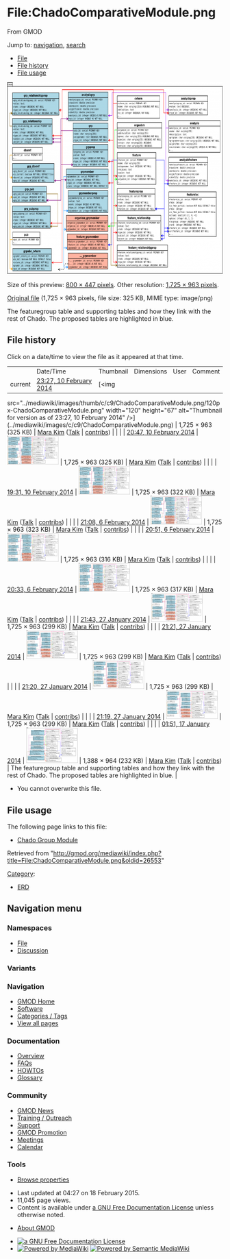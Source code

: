 <div id="mw-page-base" class="noprint">

</div>

<div id="mw-head-base" class="noprint">

</div>

<div id="content" class="mw-body" role="main">

<span id="top"></span>

<div id="mw-js-message" style="display:none;">

</div>



# <span dir="auto">File:ChadoComparativeModule.png</span>

<div id="bodyContent">

<div id="siteSub">

From GMOD

</div>

<div id="contentSub">

</div>

<div id="jump-to-nav" class="mw-jump">

Jump to: [navigation](#mw-navigation), [search](#p-search)

</div>

<div id="mw-content-text">

- [File](#file)
- [File history](#filehistory)
- [File usage](#filelinks)

<div id="file" class="fullImageLink">

[<img
src="../mediawiki/images/thumb/c/c9/ChadoComparativeModule.png/800px-ChadoComparativeModule.png"
srcset="../mediawiki/images/thumb/c/c9/ChadoComparativeModule.png/1200px-ChadoComparativeModule.png 1.5x, ../mediawiki/images/thumb/c/c9/ChadoComparativeModule.png/1600px-ChadoComparativeModule.png 2x"
width="800" height="447" alt="File:ChadoComparativeModule.png" />](../mediawiki/images/c/c9/ChadoComparativeModule.png)

<div class="mw-filepage-resolutioninfo">

Size of this preview: <a
href="../mediawiki/images/thumb/c/c9/ChadoComparativeModule.png/800px-ChadoComparativeModule.png"
class="mw-thumbnail-link">800 × 447 pixels</a>.
<span class="mw-filepage-other-resolutions">Other resolution:
<a href="../mediawiki/images/c/c9/ChadoComparativeModule.png"
class="mw-thumbnail-link">1,725 × 963 pixels</a>.</span>

</div>

</div>

<div class="fullMedia">

<a href="../mediawiki/images/c/c9/ChadoComparativeModule.png"
class="internal" title="ChadoComparativeModule.png">Original file</a>
‎<span class="fileInfo">(1,725 × 963 pixels, file size: 325 KB, MIME
type: image/png)</span>

</div>

<div id="mw-imagepage-content" class="mw-content-ltr" lang="en"
dir="ltr">

The featuregroup table and supporting tables and how they link with the
rest of Chado. The proposed tables are highlighted in blue.

</div>

## File history

<div id="mw-imagepage-section-filehistory">

Click on a date/time to view the file as it appeared at that time.

|  |  |  |  |  |  |
|----|----|----|----|----|----|
|  | Date/Time | Thumbnail | Dimensions | User | Comment |
| current | [23:27, 10 February 2014](../mediawiki/images/c/c9/ChadoComparativeModule.png) | [<img
src="../mediawiki/images/thumb/c/c9/ChadoComparativeModule.png/120px-ChadoComparativeModule.png"
width="120" height="67"
alt="Thumbnail for version as of 23:27, 10 February 2014" />](../mediawiki/images/c/c9/ChadoComparativeModule.png) | 1,725 × 963 <span style="white-space: nowrap;">(325 KB)</span> | <a href="User:Mara_Kim" class="mw-userlink" title="User:Mara Kim">Mara
Kim</a> <span style="white-space: nowrap;"> <span class="mw-usertoollinks">(<a
href="http://gmod.org/mediawiki/index.php?title=User_talk:Mara_Kim&amp;action=edit&amp;redlink=1"
class="new" title="User talk:Mara Kim (page does not exist)">Talk</a> \| [contribs](Special:Contributions/Mara_Kim "Special:Contributions/Mara Kim"))</span></span> |  |
|  | [20:47, 10 February 2014](../mediawiki/images/archive/c/c9/20140210232728!ChadoComparativeModule.png) | [<img
src="../mediawiki/images/thumb/archive/c/c9/20140210232728!ChadoComparativeModule.png/120px-ChadoComparativeModule.png"
width="120" height="67"
alt="Thumbnail for version as of 20:47, 10 February 2014" />](../mediawiki/images/archive/c/c9/20140210232728!ChadoComparativeModule.png) | 1,725 × 963 <span style="white-space: nowrap;">(325 KB)</span> | <a href="User:Mara_Kim" class="mw-userlink" title="User:Mara Kim">Mara
Kim</a> <span style="white-space: nowrap;"> <span class="mw-usertoollinks">(<a
href="http://gmod.org/mediawiki/index.php?title=User_talk:Mara_Kim&amp;action=edit&amp;redlink=1"
class="new" title="User talk:Mara Kim (page does not exist)">Talk</a> \| [contribs](Special:Contributions/Mara_Kim "Special:Contributions/Mara Kim"))</span></span> |  |
|  | [19:31, 10 February 2014](../mediawiki/images/archive/c/c9/20140210204705!ChadoComparativeModule.png) | [<img
src="../mediawiki/images/thumb/archive/c/c9/20140210204705!ChadoComparativeModule.png/120px-ChadoComparativeModule.png"
width="120" height="67"
alt="Thumbnail for version as of 19:31, 10 February 2014" />](../mediawiki/images/archive/c/c9/20140210204705!ChadoComparativeModule.png) | 1,725 × 963 <span style="white-space: nowrap;">(322 KB)</span> | <a href="User:Mara_Kim" class="mw-userlink" title="User:Mara Kim">Mara
Kim</a> <span style="white-space: nowrap;"> <span class="mw-usertoollinks">(<a
href="http://gmod.org/mediawiki/index.php?title=User_talk:Mara_Kim&amp;action=edit&amp;redlink=1"
class="new" title="User talk:Mara Kim (page does not exist)">Talk</a> \| [contribs](Special:Contributions/Mara_Kim "Special:Contributions/Mara Kim"))</span></span> |  |
|  | [21:08, 6 February 2014](../mediawiki/images/archive/c/c9/20140210193117!ChadoComparativeModule.png) | [<img
src="../mediawiki/images/thumb/archive/c/c9/20140210193117!ChadoComparativeModule.png/120px-ChadoComparativeModule.png"
width="120" height="67"
alt="Thumbnail for version as of 21:08, 6 February 2014" />](../mediawiki/images/archive/c/c9/20140210193117!ChadoComparativeModule.png) | 1,725 × 963 <span style="white-space: nowrap;">(323 KB)</span> | <a href="User:Mara_Kim" class="mw-userlink" title="User:Mara Kim">Mara
Kim</a> <span style="white-space: nowrap;"> <span class="mw-usertoollinks">(<a
href="http://gmod.org/mediawiki/index.php?title=User_talk:Mara_Kim&amp;action=edit&amp;redlink=1"
class="new" title="User talk:Mara Kim (page does not exist)">Talk</a> \| [contribs](Special:Contributions/Mara_Kim "Special:Contributions/Mara Kim"))</span></span> |  |
|  | [20:51, 6 February 2014](../mediawiki/images/archive/c/c9/20140206210851!ChadoComparativeModule.png) | [<img
src="../mediawiki/images/thumb/archive/c/c9/20140206210851!ChadoComparativeModule.png/120px-ChadoComparativeModule.png"
width="120" height="67"
alt="Thumbnail for version as of 20:51, 6 February 2014" />](../mediawiki/images/archive/c/c9/20140206210851!ChadoComparativeModule.png) | 1,725 × 963 <span style="white-space: nowrap;">(316 KB)</span> | <a href="User:Mara_Kim" class="mw-userlink" title="User:Mara Kim">Mara
Kim</a> <span style="white-space: nowrap;"> <span class="mw-usertoollinks">(<a
href="http://gmod.org/mediawiki/index.php?title=User_talk:Mara_Kim&amp;action=edit&amp;redlink=1"
class="new" title="User talk:Mara Kim (page does not exist)">Talk</a> \| [contribs](Special:Contributions/Mara_Kim "Special:Contributions/Mara Kim"))</span></span> |  |
|  | [20:33, 6 February 2014](../mediawiki/images/archive/c/c9/20140206205131!ChadoComparativeModule.png) | [<img
src="../mediawiki/images/thumb/archive/c/c9/20140206205131!ChadoComparativeModule.png/120px-ChadoComparativeModule.png"
width="120" height="67"
alt="Thumbnail for version as of 20:33, 6 February 2014" />](../mediawiki/images/archive/c/c9/20140206205131!ChadoComparativeModule.png) | 1,725 × 963 <span style="white-space: nowrap;">(317 KB)</span> | <a href="User:Mara_Kim" class="mw-userlink" title="User:Mara Kim">Mara
Kim</a> <span style="white-space: nowrap;"> <span class="mw-usertoollinks">(<a
href="http://gmod.org/mediawiki/index.php?title=User_talk:Mara_Kim&amp;action=edit&amp;redlink=1"
class="new" title="User talk:Mara Kim (page does not exist)">Talk</a> \| [contribs](Special:Contributions/Mara_Kim "Special:Contributions/Mara Kim"))</span></span> |  |
|  | [21:43, 27 January 2014](../mediawiki/images/archive/c/c9/20140206203358!ChadoComparativeModule.png) | [<img
src="../mediawiki/images/thumb/archive/c/c9/20140206203358!ChadoComparativeModule.png/120px-ChadoComparativeModule.png"
width="120" height="67"
alt="Thumbnail for version as of 21:43, 27 January 2014" />](../mediawiki/images/archive/c/c9/20140206203358!ChadoComparativeModule.png) | 1,725 × 963 <span style="white-space: nowrap;">(299 KB)</span> | <a href="User:Mara_Kim" class="mw-userlink" title="User:Mara Kim">Mara
Kim</a> <span style="white-space: nowrap;"> <span class="mw-usertoollinks">(<a
href="http://gmod.org/mediawiki/index.php?title=User_talk:Mara_Kim&amp;action=edit&amp;redlink=1"
class="new" title="User talk:Mara Kim (page does not exist)">Talk</a> \| [contribs](Special:Contributions/Mara_Kim "Special:Contributions/Mara Kim"))</span></span> |  |
|  | [21:21, 27 January 2014](../mediawiki/images/archive/c/c9/20140127214312!ChadoComparativeModule.png) | [<img
src="../mediawiki/images/thumb/archive/c/c9/20140127214312!ChadoComparativeModule.png/120px-ChadoComparativeModule.png"
width="120" height="67"
alt="Thumbnail for version as of 21:21, 27 January 2014" />](../mediawiki/images/archive/c/c9/20140127214312!ChadoComparativeModule.png) | 1,725 × 963 <span style="white-space: nowrap;">(299 KB)</span> | <a href="User:Mara_Kim" class="mw-userlink" title="User:Mara Kim">Mara
Kim</a> <span style="white-space: nowrap;"> <span class="mw-usertoollinks">(<a
href="http://gmod.org/mediawiki/index.php?title=User_talk:Mara_Kim&amp;action=edit&amp;redlink=1"
class="new" title="User talk:Mara Kim (page does not exist)">Talk</a> \| [contribs](Special:Contributions/Mara_Kim "Special:Contributions/Mara Kim"))</span></span> |  |
|  | [21:20, 27 January 2014](../mediawiki/images/archive/c/c9/20140127212118!ChadoComparativeModule.png) | [<img
src="../mediawiki/images/thumb/archive/c/c9/20140127212118!ChadoComparativeModule.png/120px-ChadoComparativeModule.png"
width="120" height="67"
alt="Thumbnail for version as of 21:20, 27 January 2014" />](../mediawiki/images/archive/c/c9/20140127212118!ChadoComparativeModule.png) | 1,725 × 963 <span style="white-space: nowrap;">(299 KB)</span> | <a href="User:Mara_Kim" class="mw-userlink" title="User:Mara Kim">Mara
Kim</a> <span style="white-space: nowrap;"> <span class="mw-usertoollinks">(<a
href="http://gmod.org/mediawiki/index.php?title=User_talk:Mara_Kim&amp;action=edit&amp;redlink=1"
class="new" title="User talk:Mara Kim (page does not exist)">Talk</a> \| [contribs](Special:Contributions/Mara_Kim "Special:Contributions/Mara Kim"))</span></span> |  |
|  | [21:19, 27 January 2014](../mediawiki/images/archive/c/c9/20140127212008!ChadoComparativeModule.png) | [<img
src="../mediawiki/images/thumb/archive/c/c9/20140127212008!ChadoComparativeModule.png/120px-ChadoComparativeModule.png"
width="120" height="67"
alt="Thumbnail for version as of 21:19, 27 January 2014" />](../mediawiki/images/archive/c/c9/20140127212008!ChadoComparativeModule.png) | 1,725 × 963 <span style="white-space: nowrap;">(299 KB)</span> | <a href="User:Mara_Kim" class="mw-userlink" title="User:Mara Kim">Mara
Kim</a> <span style="white-space: nowrap;"> <span class="mw-usertoollinks">(<a
href="http://gmod.org/mediawiki/index.php?title=User_talk:Mara_Kim&amp;action=edit&amp;redlink=1"
class="new" title="User talk:Mara Kim (page does not exist)">Talk</a> \| [contribs](Special:Contributions/Mara_Kim "Special:Contributions/Mara Kim"))</span></span> |  |
|  | [01:51, 17 January 2014](../mediawiki/images/archive/c/c9/20140127211933!ChadoComparativeModule.png) | [<img
src="../mediawiki/images/thumb/archive/c/c9/20140127211933!ChadoComparativeModule.png/120px-ChadoComparativeModule.png"
width="120" height="83"
alt="Thumbnail for version as of 01:51, 17 January 2014" />](../mediawiki/images/archive/c/c9/20140127211933!ChadoComparativeModule.png) | 1,388 × 964 <span style="white-space: nowrap;">(232 KB)</span> | <a href="User:Mara_Kim" class="mw-userlink" title="User:Mara Kim">Mara
Kim</a> <span style="white-space: nowrap;"> <span class="mw-usertoollinks">(<a
href="http://gmod.org/mediawiki/index.php?title=User_talk:Mara_Kim&amp;action=edit&amp;redlink=1"
class="new" title="User talk:Mara Kim (page does not exist)">Talk</a> \| [contribs](Special:Contributions/Mara_Kim "Special:Contributions/Mara Kim"))</span></span> | The featuregroup table and supporting tables and how they link with the rest of Chado. The proposed tables are highlighted in blue. |

</div>

- <span id="mw-imagepage-upload-disallowed">You cannot overwrite this
  file.</span>

## File usage

<div id="mw-imagepage-section-linkstoimage">

The following page links to this file:

- [Chado Group Module](Chado_Group_Module "Chado Group Module")

</div>

</div>

<div class="printfooter">

Retrieved from
"<http://gmod.org/mediawiki/index.php?title=File:ChadoComparativeModule.png&oldid=26553>"

</div>

<div id="catlinks" class="catlinks">

<div id="mw-normal-catlinks" class="mw-normal-catlinks">

[Category](Special:Categories "Special:Categories"):

- [ERD](Category:ERD "Category:ERD")

</div>

</div>

<div class="visualClear">

</div>

</div>

</div>

<div id="mw-navigation">

## Navigation menu

<div id="mw-head">



<div id="left-navigation">

<div id="p-namespaces" class="vectorTabs" role="navigation"
aria-labelledby="p-namespaces-label">

### Namespaces

- <span id="ca-nstab-image"><a href="File:ChadoComparativeModule.png" accesskey="c"
  title="View the file page [c]">File</a></span>
- <span id="ca-talk"><a
  href="http://gmod.org/mediawiki/index.php?title=File_talk:ChadoComparativeModule.png&amp;action=edit&amp;redlink=1"
  accesskey="t"
  title="Discussion about the content page [t]">Discussion</a></span>

</div>

<div id="p-variants" class="vectorMenu emptyPortlet" role="navigation"
aria-labelledby="p-variants-label">

### 

### Variants[](#)

<div class="menu">

</div>

</div>

</div>

<div id="right-navigation">





</div>



</div>

</div>

</div>

<div id="mw-panel">

<div id="p-logo" role="banner">

<a href="Main_Page"
style="background-image: url(../images/GMOD-cogs.png);"
title="Visit the main page"></a>

</div>

<div id="p-Navigation" class="portal" role="navigation"
aria-labelledby="p-Navigation-label">

### Navigation

<div class="body">

- <span id="n-GMOD-Home">[GMOD Home](Main_Page)</span>
- <span id="n-Software">[Software](GMOD_Components)</span>
- <span id="n-Categories-.2F-Tags">[Categories /
  Tags](Categories)</span>
- <span id="n-View-all-pages">[View all pages](Special:AllPages)</span>

</div>

</div>

<div id="p-Documentation" class="portal" role="navigation"
aria-labelledby="p-Documentation-label">

### Documentation

<div class="body">

- <span id="n-Overview">[Overview](Overview)</span>
- <span id="n-FAQs">[FAQs](Category:FAQ)</span>
- <span id="n-HOWTOs">[HOWTOs](Category:HOWTO)</span>
- <span id="n-Glossary">[Glossary](Glossary)</span>

</div>

</div>

<div id="p-Community" class="portal" role="navigation"
aria-labelledby="p-Community-label">

### Community

<div class="body">

- <span id="n-GMOD-News">[GMOD News](GMOD_News)</span>
- <span id="n-Training-.2F-Outreach">[Training /
  Outreach](Training_and_Outreach)</span>
- <span id="n-Support">[Support](Support)</span>
- <span id="n-GMOD-Promotion">[GMOD Promotion](GMOD_Promotion)</span>
- <span id="n-Meetings">[Meetings](Meetings)</span>
- <span id="n-Calendar">[Calendar](Calendar)</span>

</div>

</div>

<div id="p-tb" class="portal" role="navigation"
aria-labelledby="p-tb-label">

### Tools

<div class="body">


- <span id="t-smwbrowselink"><a href="Special:Browse/File:ChadoComparativeModule.png"
  rel="smw-browse">Browse properties</a></span>

</div>

</div>

</div>

</div>

<div id="footer" role="contentinfo">

- <span id="footer-info-lastmod">Last updated at 04:27 on 18 February
  2015.</span>
- <span id="footer-info-viewcount">11,045 page views.</span>
- <span id="footer-info-copyright">Content is available under
  <a href="http://www.gnu.org/licenses/fdl-1.3.html" class="external"
  rel="nofollow">a GNU Free Documentation License</a> unless otherwise
  noted.</span>

<!-- -->

- <span id="footer-places-about">[About
  GMOD](GMOD:About "GMOD:About")</span>

<!-- -->

- <span id="footer-copyrightico">[<img src="http://www.gnu.org/graphics/gfdl-logo-small.png" width="88"
  height="31" alt="a GNU Free Documentation License" />](http://www.gnu.org/licenses/fdl-1.3.html)</span>
- <span id="footer-poweredbyico">[<img
  src="../mediawiki/skins/common/images/poweredby_mediawiki_88x31.png"
  width="88" height="31" alt="Powered by MediaWiki" />](http://www.mediawiki.org/)
  [<img
  src="../mediawiki/extensions/SemanticMediaWiki/resources/images/smw_button.png"
  width="88" height="31" alt="Powered by Semantic MediaWiki" />](https://www.semantic-mediawiki.org/wiki/Semantic_MediaWiki)</span>

<div style="clear:both">

</div>

</div>
